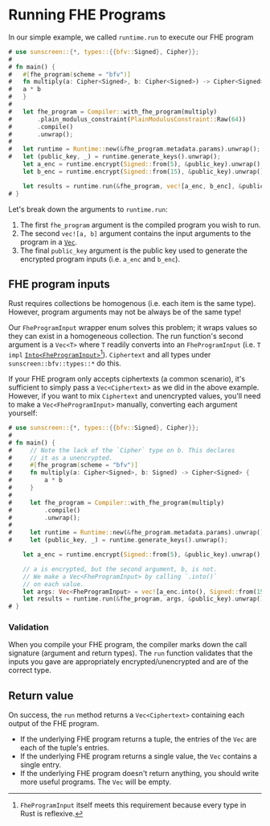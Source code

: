 # Running FHE Programs


In our simple example, we called `runtime.run` to execute our FHE program
```rust
# use sunscreen::{*, types::{{bfv::Signed}, Cipher}};
#
# fn main() { 
#   #[fhe_program(scheme = "bfv")]
#   fn multiply(a: Cipher<Signed>, b: Cipher<Signed>) -> Cipher<Signed> {
#   a * b
#   }
#
#   let fhe_program = Compiler::with_fhe_program(multiply)
#       .plain_modulus_constraint(PlainModulusConstraint::Raw(64))
#       .compile()
#       .unwrap();
#
#   let runtime = Runtime::new(&fhe_program.metadata.params).unwrap();
#   let (public_key, _) = runtime.generate_keys().unwrap();
    let a_enc = runtime.encrypt(Signed::from(5), &public_key).unwrap();
    let b_enc = runtime.encrypt(Signed::from(15), &public_key).unwrap();

    let results = runtime.run(&fhe_program, vec![a_enc, b_enc], &public_key).unwrap();
# }
```

Let's break down the arguments to `runtime.run`:
1. The first `fhe_program` argument is the compiled program you wish to run.
2. The second `vec![a, b]` argument contains the input arguments to the program in a [`Vec`](https://doc.rust-lang.org/std/vec/struct.Vec.html).
3. The final `public_key` argument is the public key used to generate the encrypted program inputs (i.e. `a_enc` and `b_enc`).

## FHE program inputs
Rust requires collections be homogenous (i.e. each item is the same type). However, program arguments may not be always be of the same type! 

Our `FheProgramInput` wrapper enum solves this problem; it wraps values so they can exist in a homogeneous collection. The run function's second argument is a `Vec<T>` where `T` readily converts into an `FheProgramInput` (i.e. `T impl` [`Into<FheProgramInput>`](https://doc.rust-lang.org/std/convert/trait.Into.html)[^1]). `Ciphertext` and all types under `sunscreen::bfv::types::*` do this.

If your FHE program only accepts ciphertexts (a common scenario), it's sufficient to simply pass a `Vec<Ciphertext>` as we did in the above example. However, if you want to mix `Ciphertext` and unencrypted values, you'll need to make a `Vec<FheProgramInput>` manually, converting each argument yourself:

```rust
# use sunscreen::{*, types::{{bfv::Signed}, Cipher}};
#
# fn main() {
#     // Note the lack of the `Cipher` type on b. This declares
#     // it as a unencrypted.
#     #[fhe_program(scheme = "bfv")]
#     fn multiply(a: Cipher<Signed>, b: Signed) -> Cipher<Signed> {
#         a * b
#     }
#
#     let fhe_program = Compiler::with_fhe_program(multiply)
#         .compile()
#         .unwrap();
#
#     let runtime = Runtime::new(&fhe_program.metadata.params).unwrap();
#     let (public_key, _) = runtime.generate_keys().unwrap();

    let a_enc = runtime.encrypt(Signed::from(5), &public_key).unwrap();

    // a is encrypted, but the second argument, b, is not.
    // We make a Vec<FheProgramInput> by calling `.into()`
    // on each value.
    let args: Vec<FheProgramInput> = vec![a_enc.into(), Signed::from(15).into()];
    let results = runtime.run(&fhe_program, args, &public_key).unwrap();
# }
```

[^1]: `FheProgramInput` itself meets this requirement because every type in Rust is reflexive.

### Validation
When you compile your FHE program, the compiler marks down the call signature (argument and return types). The `run` function validates that the inputs you gave are appropriately encrypted/unencrypted and are of the correct type.

## Return value
On success, the `run` method returns a `Vec<Ciphertext>` containing each output of the FHE program.
* If the underlying FHE program returns a tuple, the entries of the `Vec` are each of the tuple's entries.
* If the underlying FHE program returns a single value, the `Vec` contains a single entry.
* If the underlying FHE program doesn't return anything, you should write more useful programs. The `Vec` will be empty.
